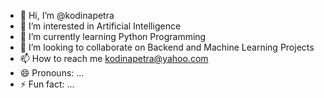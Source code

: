 - 👋 Hi, I’m @kodinapetra
- 👀 I’m interested in Artificial Intelligence
- 🌱 I’m currently learning Python Programming
- 💞️ I’m looking to collaborate on Backend and Machine Learning Projects
- 📫 How to reach me kodinapetra@yahoo.com
- 😄 Pronouns: ...
- ⚡ Fun fact: ...

<!---
kodinapetra/kodinapetra is a ✨ special ✨ repository because its `README.md` (this file) appears on your GitHub profile.
You can click the Preview link to take a look at your changes.
--->
